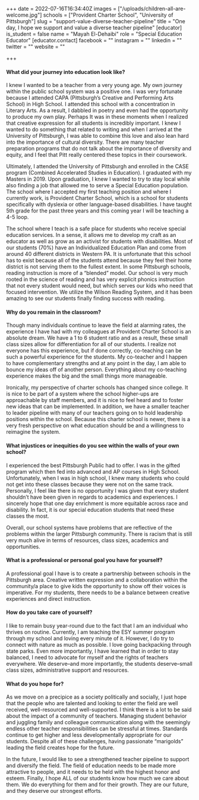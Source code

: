 +++
date = 2022-07-16T16:34:40Z
images = ["/uploads/children-all-are-welcome.jpg"]
schools = ["Provident Charter School", "University of Pittsburgh"]
slug = "support-value-diverse-teacher-pipeline"
title = "One day, I hope we support and value a diverse teacher pipeline"
[educator]
is_student = false
name = "Mayah El-Dehaibi"
role = "Special Education Educator"
[educator.contact]
facebook = ""
instagram = ""
linkedin = ""
twitter = ""
website = ""

+++
#### What did your journey into education look like?

I knew I wanted to be a teacher from a very young age. My own journey within the public school system was a positive one. I was very fortunate because I attended CAPA (Pittsburgh’s Creative and Performing Arts School)  in High School. I attended this school with a concentration in Literary Arts. As a result, I dabbled in poetry and even had the opportunity to produce my own play. Perhaps It was in these moments when I realized that creative expression for all students is incredibly important. I knew I wanted to do something that related to writing and when I arrived at the University of Pittsburgh, I was able to combine this love and also lean hard into the importance of cultural diversity. There are many teacher preparation programs that do not talk about the importance of diversity and equity, and I feel that Pitt really centered these topics in their coursework.

Ultimately, I attended the University of Pittsburgh and enrolled in the CASE program (Combined Accelerated Studies in Education). I graduated with my Masters in 2019. Upon graduation, I knew I wanted to try to stay local while also finding a job that allowed me to serve a Special Education population. The school where I accepted my first teaching position and where I currently work, is Provident Charter School, which is a school for students specifically with dyslexia or other language-based disabilities. I have taught 5th grade for the past three years and this coming year I will be teaching a 4-5 loop.

The school where I teach is a safe place for students who receive special education services. In a sense, it allows me to develop my craft as an educator as well as grow as an activist for students with disabilities.  Most of our students (70%) have an Individualized Education Plan and come from around 40 different districts in Western PA.  It is unfortunate that this school has to exist because all of the students attend because they feel their home district is not serving them to the fullest extent.  In some Pittsburgh schools, reading instruction is more of a “blended” model. Our school is very much rooted in the science of reading and has very explicit phonics instruction that not every student would need, but which serves our kids who need that focused intervention. We utilize the Wilson Reading System, and it has been amazing to see our students finally finding success with reading.

#### Why do you remain in the classroom?

Though many individuals continue to leave the field at alarming rates, the experience I have had with my colleagues at Provident Charter School is an absolute dream. We have a 1 to 6 student ratio and as a result, these small class sizes allow for differentiation for all of our students. I realize not everyone has this experience, but if done correctly, co-teaching can be such a powerful experience for the students. My co-teacher and I happen to have complementary strengths and at any point in the day, I am able to bounce my ideas off of another person. Everything about my co-teaching experience makes the big and the small things more manageable.

Ironically, my perspective of charter schools has changed since college. It is nice to be part of a system where the school higher-ups are approachable by staff members, and it is nice to feel heard and to foster new ideas that can be implemented. In addition, we have a smaller teacher to leader pipeline with many of our teachers going on to hold leadership positions within the school. Because this charter school is newer, there is a very fresh perspective on what education should be and a willingness to reimagine the system.

#### What injustices or inequities do you see within the walls of your own school?

I experienced the best Pittsburgh Public had to offer. I was in the gifted program which then fed into advanced and AP courses in High School. Unfortunately, when I was in high school, I knew many students who could not get into these classes because they were not on the same track. Personally, I feel like there is no opportunity I was given that every student shouldn’t have been given in regards to academics and experiences. I sincerely hope that one day enrichment is more equitable across race and disability. In fact, it is our special education students that need these classes the most.

Overall, our school systems have problems that are reflective of the problems within the larger Pittsburgh community. There is racism that is still very much alive in terms of resources, class sizes, academics and opportunities.

#### What is a professional or personal goal you have for yourself?

A professional goal I have is to create a  partnership between schools in the Pittsburgh area. Creative written expression and a collaboration within the community/a place to give kids the opportunity to show off their voices is imperative. For my students, there needs to be a balance between creative experiences and direct instruction.

#### How do you take care of yourself?

I like to remain busy year-round due to the fact that I am an individual who thrives on routine. Currently, I am teaching the ESY summer program through my school and loving every minute of it. However, I do try to connect with nature as much as possible. I love going backpacking through state parks. Even more importantly, I have learned that in order to stay balanced, I need to advocate for myself and the rights of teachers everywhere. We deserve–and more importantly, the students deserve–small class sizes, administrative support and resources.

#### What do you hope for?

As we move on a precipice as a society politically and socially, I just hope that the people who are talented and looking to enter the field are well received, well-resourced and well-supported. I think there is a lot to be said about the impact of a community of teachers. Managing student behavior and juggling family and colleague communication along with the seemingly endless other teacher responsibilities can be stressful at times. Standards continue to get higher and less developmentally appropriate for our students. Despite all of these challenges, having passionate “marigolds” leading the field creates hope for the future.

In the future, I would like to see a strengthened teacher pipeline to support and diversify the field.  The field of education needs to be made more attractive to people, and it needs to be held with the highest honor and esteem. Finally, I hope ALL of our students know how much we care about them. We do everything for them and for their growth. They are our future, and they deserve our strongest efforts.
